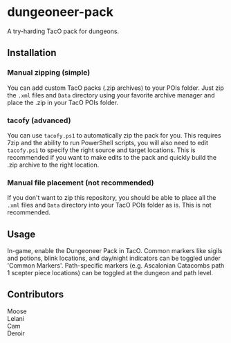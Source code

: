 # dungeoneer-pack
A try-harding TacO pack for dungeons.

## Installation
### Manual zipping (simple)
You can add custom TacO packs (.zip archives) to your POIs folder. Just zip the `.xml` files and `Data` directory using your favorite archive manager and place the .zip in your TacO POIs folder.

### tacofy (advanced)
You can use `tacofy.ps1` to automatically zip the pack for you. This requires 7zip and the ability to run PowerShell scripts, you will also need to edit `tacofy.ps1` to specify the right source and target locations. This is recommended if you want to make edits to the pack and quickly build the .zip archive to the right location.

### Manual file placement (not recommended)
If you don't want to zip this repository, you should be able to place all the `.xml` files and `Data` directory into your TacO POIs folder as is. This is not recommended.

## Usage
In-game, enable the Dungeoneer Pack in TacO. Common markers like sigils and potions, blink locations, and day/night indicators can be toggled under 'Common Markers'. Path-specific markers (e.g. Ascalonian Catacombs path 1 scepter piece locations) can be toggled at the dungeon and path level.

## Contributors
Moose  
Lelani  
Cam  
Deroir